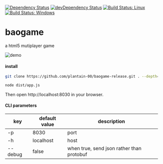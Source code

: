 [![Dependency Status](https://david-dm.org/plantain-00/baogame.svg)](https://david-dm.org/plantain-00/baogame)
[![devDependency Status](https://david-dm.org/plantain-00/baogame/dev-status.svg)](https://david-dm.org/plantain-00/baogame#info=devDependencies)
[![Build Status: Linux](https://travis-ci.org/plantain-00/baogame.svg?branch=master)](https://travis-ci.org/plantain-00/baogame)
[![Build Status: Windows](https://ci.appveyor.com/api/projects/status/github/plantain-00/baogame?branch=master&svg=true)](https://ci.appveyor.com/project/plantain-00/baogame/branch/master)

# baogame

a html5 mutiplayer game

![demo](https://raw.githubusercontent.com/plantain-00/baogame/master/doc/demo1.gif)

#### install

```bash
git clone https://github.com/plantain-00/baogame-release.git . --depth=1 && npm i --production
```

```bash
node dist/app.js
```

Then open http://localhost:8030 in your browser.

#### CLI parameters

key | default value | description
--- | --- | ---
-p | 8030 | port
-h | localhost | host
--debug | false | when true, send json rather than protobuf

